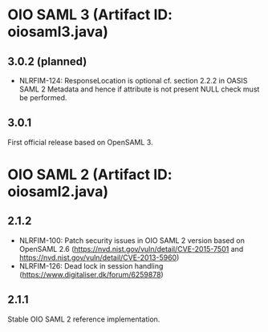# OIO SAML 3 (Artifact ID: oiosaml3.java)

## 3.0.2 (planned)
- NLRFIM-124: ResponseLocation is optional cf. section 2.2.2 in OASIS SAML 2 Metadata and hence if attribute is not present NULL check must be performed.

## 3.0.1
First official release based on OpenSAML 3.

# OIO SAML 2 (Artifact ID: oiosaml2.java)

## 2.1.2
- NLRFIM-100: Patch security issues in OIO SAML 2 version based on OpenSAML 2.6 (https://nvd.nist.gov/vuln/detail/CVE-2015-7501 and https://nvd.nist.gov/vuln/detail/CVE-2013-5960)
- NLRFIM-126: Dead lock in session handling (https://www.digitaliser.dk/forum/6259878)

## 2.1.1
Stable OIO SAML 2 reference implementation.